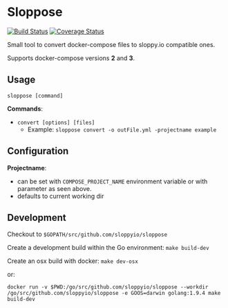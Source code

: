 # Sloppose

[![Build Status](https://travis-ci.org/sloppyio/sloppose.svg?branch=master)](https://travis-ci.org/sloppyio/sloppose) [![Coverage Status](https://coveralls.io/repos/github/sloppyio/sloppose/badge.svg?branch=master)](https://coveralls.io/github/sloppyio/sloppose?branch=master)

Small tool to convert docker-compose files to sloppy.io compatible ones.

Supports docker-compose versions **2** and **3**.

## Usage

`sloppose [command]`

**Commands**:
* `convert [options] [files]`
    * Example: `sloppose convert -o outFile.yml -projectname example`

## Configuration

**Projectname**:
* can be set with `COMPOSE_PROJECT_NAME` environment variable or with parameter as seen above.
* defaults to current working dir

## Development

Checkout to `$GOPATH/src/github.com/sloppyio/sloppose`

Create a development build within the Go environment: `make build-dev`

Create an osx build with docker: `make dev-osx`

or:

`docker run -v $PWD:/go/src/github.com/sloppyio/sloppose --workdir /go/src/github.com/sloppyio/sloppose -e GOOS=darwin golang:1.9.4 make build-dev`
